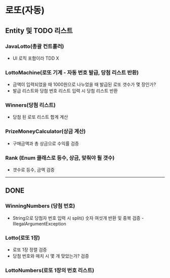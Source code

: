 # 로또(자동)

## Entity 및 TODO 리스트

### JavaLotto(총괄 컨트롤러)
- UI 로직 포함이라 TDD X

### LottoMachine(로또 기계 - 자동 번호 발급, 당첨 리스트 반환) 
- 금액이 입력되었을 때 1000원으로 나누었을 때 발급된 로또 갯수가 몇 장인가?
- 발급 리스트와 당첨 번호 리스트 입력 시 당첨 리스트 반환 

### Winners(당첨 리스트)
- 당첨 된 로또 리스트 합계 계산

### PrizeMoneyCalculator(상금 계산)
- 구매금액과 총 상금으로 수익률 검증

### Rank (Enum 클래스로 등수, 상금, 맞춰야 될 갯수)
- 갯수로 등수, 금액 검증

---

## DONE

### WinningNumbers (당첨 번호)
- String으로 당첨자 번호 입력 시 split() 숫자 여섯개 반환 및 중복 검증 - IllegalArgumentException

### Lotto(로또 1장)
- 로또 1장 정렬 검증
- 당첨 번호와 매치 시 몇 개 맞았는가? 검증

### LottoNumbers(로또 1장의 번호 리스트)
